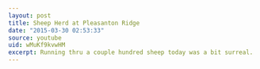 ```yaml
---
layout: post
title: Sheep Herd at Pleasanton Ridge
date: "2015-03-30 02:53:33"
source: youtube
uid: wMuKf9kvwHM
excerpt: Running thru a couple hundred sheep today was a bit surreal.
---
```

